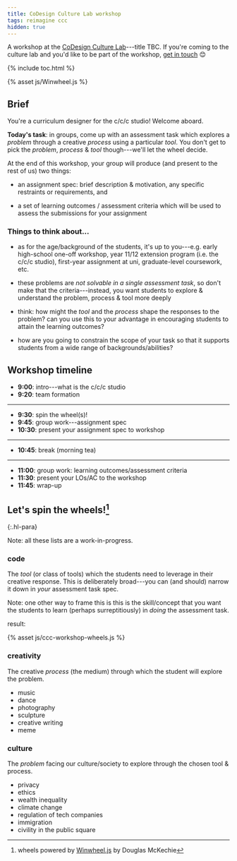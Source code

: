 ```yaml
---
title: CoDesign Culture Lab workshop
tags: reimagine ccc
hidden: true
---
```


A workshop at the [CoDesign Culture
Lab](https://cecs.anu.edu.au/events/event-series/codesign-culture-lab)---title
TBC. If you're coming to the culture lab and you'd like to be part of the
workshop, [get in touch](mailto:ben.swift@anu.edu.au) 😊

{% include toc.html %}

<script src="http://cdnjs.cloudflare.com/ajax/libs/gsap/latest/TweenMax.min.js"></script>
{% asset js/Winwheel.js %}

## Brief

You're a curriculum designer for the c/c/c studio! Welcome aboard.

**Today's task**: in groups, come up with an assessment task which explores a
_problem_ through a creative _process_ using a particular _tool_. You don't get
to pick the _problem_, _process_ & _tool_ though---we'll let the wheel decide.

At the end of this workshop, your group will produce (and present to the rest of
us) two things:

- an assignment spec: brief description & motivation, any specific restraints or
  requirements, and 

- a set of learning outcomes / assessment criteria which will be used to assess
  the submissions for your assignment

### Things to think about...

- as for the age/background of the students, it's up to you---e.g. early
  high-school one-off workshop, year 11/12 extension program (i.e. the c/c/c
  studio), first-year assignment at uni, graduate-level coursework, etc.

- these problems are _not solvable in a single assessment task_, so don't make
  that the criteria---instead, you want students to explore & understand the
  problem, process & tool more deeply

- think: how might the _tool_ and the _process_ shape the responses to the
  problem? can you use this to your advantage in encouraging students to attain
  the learning outcomes?

- how are you going to constrain the scope of your task so that it supports
  students from a wide range of backgrounds/abilities?

## Workshop timeline

- **9:00**: intro---what is the c/c/c studio
- **9:20**: team formation

---

- **9:30**: spin the wheel(s)!
- **9:45**: group work---assignment spec
- **10:30**: present your assignment spec to workshop

---

- **10:45**: break (morning tea)

---

- **11:00**: group work: learning outcomes/assessment criteria
- **11:30**: present your LOs/AC to the workshop
- **11:45**: wrap-up

## Let's spin the wheels![^winwheel]

{:.hl-para}

Note: all these lists are a work-in-progress.

[^winwheel]: wheels powered by [Winwheel.js](http://dougtesting.net/home) by Douglas McKechie

### code

The _tool_ (or class of tools) which the students need to leverage in their
creative response. This is deliberately broad---you can (and should) narrow it
down in _your_ assessment task spec.

Note: one other way to frame this is this is the skill/concept that you want the
students to learn (perhaps surreptitiously) in _doing_ the assessment task.

<canvas id="canvas" width="800" height="600" onclick='startSpin(codeWheel);'>
</canvas>

result: <span id="spin-result"></span>

{% asset js/ccc-workshop-wheels.js %}

### creativity

The creative _process_ (the medium) through which the student will explore the
problem.

- music
- dance
- photography
- sculpture
- creative writing
- meme

### culture

The _problem_ facing our culture/society to explore through the chosen tool &
process.

- privacy
- ethics
- wealth inequality
- climate change
- regulation of tech companies
- immigration
- civility in the public square
